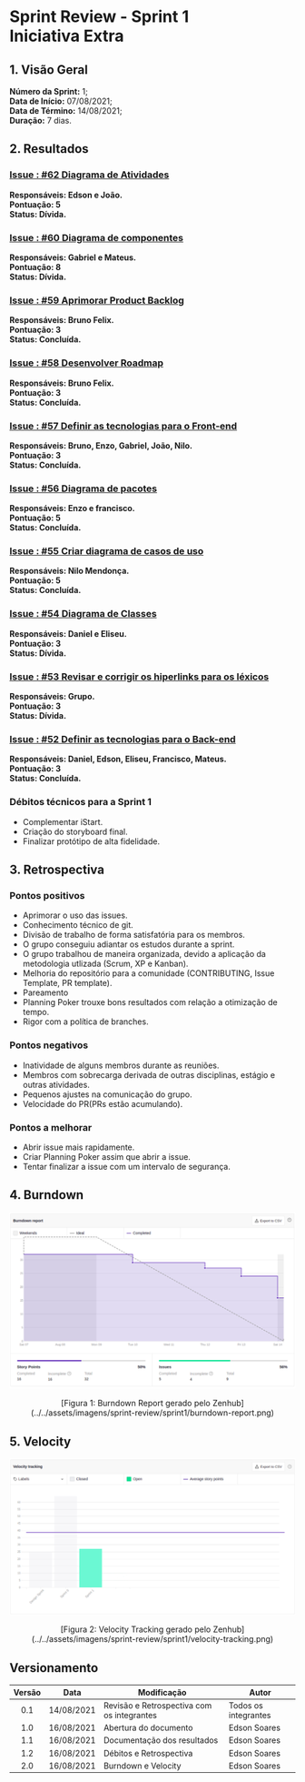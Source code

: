 # Sprint Review - Sprint 1 <br> <span class="rotulo-extra">Iniciativa Extra</span>
 
## 1. Visão Geral
**Número da Sprint:** 1;<br>
**Data de Início:** 07/08/2021;<br>
**Data de Término:** 14/08/2021;<br>
**Duração:** 7 dias.<br>


 
## 2. Resultados

### [**Issue : #62 Diagrama de Atividades**](https://github.com/UnBArqDsw2021-1/2021.1_G6_Curumim/issues/62)
 **Responsáveis: Edson e João.**<br>
 **Pontuação: 5**<br>
 **Status: Dívida.**<br>

### [**Issue : #60 Diagrama de componentes**](https://github.com/UnBArqDsw2021-1/2021.1_G6_Curumim/issues/60)
 **Responsáveis: Gabriel e Mateus.**<br>
 **Pontuação: 8**<br>
 **Status: Dívida.**<br>

### [**Issue : #59 Aprimorar Product Backlog**](https://github.com/UnBArqDsw2021-1/2021.1_G6_Curumim/issues/59)
 **Responsáveis: Bruno Felix.**<br>
 **Pontuação: 3**<br>
 **Status: Concluída.**<br>

### [**Issue : #58 Desenvolver Roadmap**](https://github.com/UnBArqDsw2021-1/2021.1_G6_Curumim/issues/58)
 **Responsáveis: Bruno Felix.**<br>
 **Pontuação: 3**<br>
 **Status: Concluída.**<br>

### [**Issue : #57 Definir as tecnologias para o Front-end**](https://github.com/UnBArqDsw2021-1/2021.1_G6_Curumim/issues/57)
 **Responsáveis: Bruno, Enzo, Gabriel, João, Nilo.**<br>
 **Pontuação: 3**<br>
 **Status: Concluída.**<br>


### [**Issue : #56 Diagrama de pacotes**](https://github.com/UnBArqDsw2021-1/2021.1_G6_Curumim/issues/56)
 **Responsáveis: Enzo e francisco.**<br>
 **Pontuação: 5**<br>
 **Status: Concluída.**<br>

### [**Issue : #55 Criar diagrama de casos de uso**](https://github.com/UnBArqDsw2021-1/2021.1_G6_Curumim/issues/55)
 **Responsáveis: Nilo Mendonça.**<br>
 **Pontuação: 5**<br>
 **Status: Concluída.**<br>

### [**Issue : #54 Diagrama de Classes**](https://github.com/UnBArqDsw2021-1/2021.1_G6_Curumim/issues/54)
 **Responsáveis: Daniel e Eliseu.**<br>
 **Pontuação: 3**<br>
 **Status: Dívida.**<br>

### [**Issue : #53 Revisar e corrigir os hiperlinks para os léxicos**](https://github.com/UnBArqDsw2021-1/2021.1_G6_Curumim/issues/53)
 **Responsáveis: Grupo.**<br>
 **Pontuação: 3**<br>
 **Status: Dívida.**<br>

### [**Issue : #52 Definir as tecnologias para o Back-end**](https://github.com/UnBArqDsw2021-1/2021.1_G6_Curumim/issues/52)
 **Responsáveis: Daniel, Edson, Eliseu, Francisco, Mateus.**<br>
 **Pontuação: 3**<br>
 **Status: Concluída.**<br>
 



### **Débitos técnicos para a Sprint 1**
- Complementar iStart.
- Criação do storyboard final.
- Finalizar protótipo de alta fidelidade.

## 3. Retrospectiva

### **Pontos positivos**
- Aprimorar o uso das issues.
- Conhecimento técnico de git.
- Divisão de trabalho de forma satisfatória para os membros.
- O grupo conseguiu adiantar os estudos durante a sprint.
- O grupo trabalhou de maneira organizada, devido a aplicação da metodologia utlizada (Scrum, XP e Kanban).
- Melhoria do repositório para a comunidade (CONTRIBUTING, Issue Template, PR template).
- Pareamento
- Planning Poker trouxe bons resultados com relação a otimização de tempo.
- Rigor com a política de branches.

### **Pontos negativos**
- Inatividade de alguns membros durante as reuniões.
- Membros com sobrecarga derivada de outras disciplinas, estágio e outras atividades.
- Pequenos ajustes na comunicação do grupo.
- Velocidade do PR(PRs estão acumulando).
  
### **Pontos a melhorar**
- Abrir issue mais rapidamente.
- Criar Planning Poker assim que abrir a issue.
- Tentar finalizar a issue com um intervalo de segurança.
 
## 4. Burndown
![Burndown Report](../../assets/imagens/sprint-review/sprint1/burndown-report.png)
<center>[Figura 1: Burndown Report gerado pelo Zenhub](../../assets/imagens/sprint-review/sprint1/burndown-report.png)</center>

## 5. Velocity
![Velocity Tracking](../../assets/imagens/sprint-review/sprint1/velocity-tracking.png)
<center>[Figura 2: Velocity Tracking gerado pelo Zenhub](../../assets/imagens/sprint-review/sprint1/velocity-tracking.png)</center>

## Versionamento
| Versão | Data       | Modificação                                | Autor                |
| :----: | ---------- | ------------------------------------------ | -------------------- |
|  0.1   | 14/08/2021 | Revisão e Retrospectiva com os integrantes | Todos os integrantes |
|  1.0   | 16/08/2021 | Abertura do documento  | Edson Soares |
|  1.1   | 16/08/2021 |  Documentação dos resultados | Edson Soares |
|  1.2   | 16/08/2021 |  Débitos e Retrospectiva | Edson Soares |
|  2.0   | 16/08/2021 |  Burndown e Velocity | Edson Soares |

